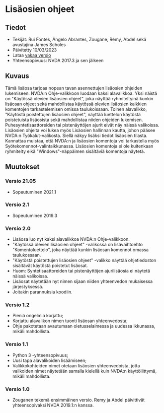 # Lisäosien ohjeet #

## Tiedot ##
* Tekijät: Rui Fontes, Ângelo Abrantes, Zougane, Remy, Abdel sekä avustajina James Scholes
* Päivitetty 10/03/2023
* Lataa [vakaa versio][1]
* Yhteensopivuus: NVDA 2017.3 ja sen jälkeen

## Kuvaus ##
Tämä lisäosa tarjoaa nopean tavan asennettujen lisäosien ohjeiden lukemiseen. 
NVDA:n Ohje-valikkoon luodaan kaksi alavalikkoa.  Yksi näistä on "Käytössä olevien lisäosien ohjeet", joka näyttää ryhmiteltyinä kunkin lisäosan ohjeet sekä mahdollistaa käytössä olevien lisäosien kaikkien komentojen tarkastelemisen omissa taulukoissaan. 
Toinen alavalikko, "Käytöstä poistettujen lisäosien ohjeet", näyttää luettelon käytöstä poistetuista lisäosista sekä mahdollistaa niiden ohjeiden lukemisen. 
Puhesyntetisaattoreiden tai pistenäyttöjen ajurit eivät näy näissä valikoissa. 
Lisäosien ohjeita voi lukea myös Lisäosien hallinnan kautta, johon pääsee NVDA:n Työkalut-valikosta.
Siellä näkyy lisäksi tiedot lisäosien tilasta.
Kannattaa muistaa, että NVDA:n ja lisäosien komentoja voi tarkastella myös Syötekomennot-valintaikkunassa.
Lisäosien komentoja ei ole kuitenkaan ryhmitelty eikä "Windows"-näppäimen sisältäviä komentoja näytetä.

## Muutokset ##

### Versio 21.05 ###
* Sopeutuminen 2021.1

### Versio 2.1 ###
* Sopeutuminen 2019.3

### Versio 2.0 ###
* Lisäosa luo nyt kaksi alavalikkoa NVDA:n Ohje-valikkoon.
* "Käytössä olevien lisäosien ohjeet" -valikossa on lisävaihtoehto "Komentoluettelo", joka näyttää kunkin lisäosan komennot omassa taulukossaan.
* "Käytöstä poistettujen lisäosien ohjeet" -valikko näyttää ohjetiedoston sisältävät käytöstä poistetut lisäosat.
* Huom: Syntetisaattoreiden tai pistenäyttöjen ajurilisäosia ei näytetä näissä valikoissa.
* Lisäosat näytetään nyt nimen sijaan niiden yhteenvedon mukaisessa järjestyksessä.
* Joitakin parannuksia koodiin.

### Versio 1.2 ###
* Pieniä ongelmia korjattu;
* Korjattu alavalikon nimen tuonti lisäosan yhteenvedosta;
* Ohje pakotetaan avautumaan oletusselaimessa ja uudessa ikkunassa, mikäli mahdollista.

### Versio 1.1 ###
* Python 3 -yhteensopivuus;
* Uusi tapa alavalikoiden lisäämiseen;
* Valikkokohteiden nimet otetaan lisäosien yhteenvedoista, jotta valikoiden nimet näytetään samalla kielellä kuin NVDA:n käyttöliittymä, mikäli mahdollista.

### Versio 1.0 ###
* Zouganen tekemä ensimmäinen versio. Remy ja Abdel päivittivät yhteensopivaksi NVDA 2019.1:n kanssa.

[1]: https://github.com/ruifontes/addonsHelp/releases/download/2023.03.10/addonsHelp-2023.03.10.nvda-addon
